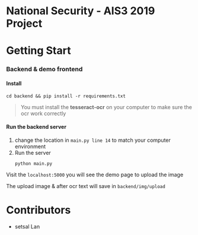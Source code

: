 National Security - AIS3 2019 Project
===

Getting Start
===

### Backend & demo frontend
#### Install
```
cd backend && pip install -r requirements.txt
```
> You must install the **tesseract-ocr** on your computer to make sure the ocr work correctly


#### Run the backend server

1.  change the location in `main.py line 14` to match your computer environment
2. Run the server
    ```
    python main.py
    ```

Visit the `localhost:5000` you will see the demo page to upload the image

The upload image & after ocr text will save in `backend/img/upload`


Contributors
==
+ setsal Lan